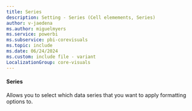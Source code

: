 ```yaml
---
title: Series
description: Setting - Series (Cell elemements, Series)
author: v-jaedena
ms.author: miguelmyers
ms.service: powerbi
ms.subservice: pbi-corevisuals
ms.topic: include
ms.date: 06/24/2024
ms.custom: include file - variant
LocalizationGroup: core-visuals
---
```

#### Series

Allows you to select which data series that you want to apply formatting options to.
